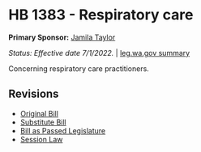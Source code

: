 # HB 1383 - Respiratory care
**Primary Sponsor:** [Jamila Taylor](/person/leg/jamila.taylor.md)

*Status: Effective date 7/1/2022.* | [leg.wa.gov summary](https://app.leg.wa.gov/billsummary?BillNumber=1383&Year=2021)

Concerning respiratory care practitioners.

## Revisions
* [Original Bill](1/)
* [Substitute Bill](S/)
* [Bill as Passed Legislature](S.PL/)
* [Session Law](S.SL/)